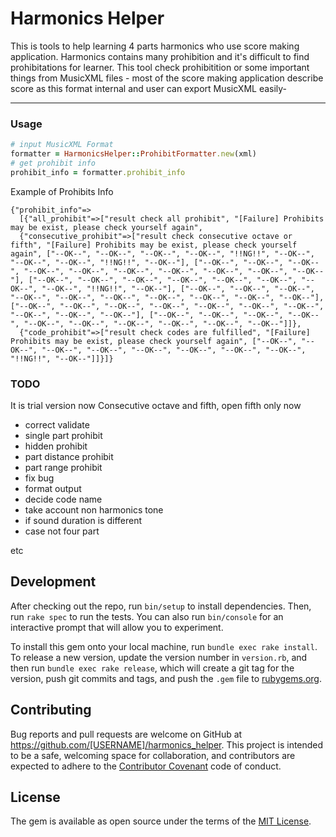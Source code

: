 # Harmonics Helper

This is tools to help learning 4 parts harmonics who use score making application.
Harmonics contains many prohibition and it's difficult to find prohibitations for learner.
This tool check prohibitition or some important things from MusicXML files - most of the score making application describe score as this format internal and user can export MusicXML easily-

---

### Usage

```rb
# input MusicXML Format
formatter = HarmonicsHelper::ProhibitFormatter.new(xml)
# get prohibit info
prohibit_info = formatter.prohibit_info
```

Example of Prohibits Info

```
{"prohibit_info"=>
  [{"all_prohibit"=>["result check all prohibit", "[Failure] Prohibits may be exist, please check yourself again", 
  {"consecutive_prohibit"=>["result check consecutive octave or fifth", "[Failure] Prohibits may be exist, please check yourself again", ["--OK--", "--OK--", "--OK--", "--OK--", "!!NG!!", "--OK--", "--OK--", "--OK--", "!!NG!!", "--OK--"], ["--OK--", "--OK--", "--OK--", "--OK--", "--OK--", "--OK--", "--OK--", "--OK--", "--OK--", "--OK--"], ["--OK--", "--OK--", "--OK--", "--OK--", "--OK--", "--OK--", "--OK--", "--OK--", "!!NG!!", "--OK--"], ["--OK--", "--OK--", "--OK--", "--OK--", "--OK--", "--OK--", "--OK--", "--OK--", "--OK--", "--OK--"], ["--OK--", "--OK--", "--OK--", "--OK--", "--OK--", "--OK--", "--OK--", "--OK--", "--OK--", "--OK--"], ["--OK--", "--OK--", "--OK--", "--OK--", "--OK--", "--OK--", "--OK--", "--OK--", "--OK--", "--OK--"]]}, 
  {"code_prohibit"=>["result check codes are fulfilled", "[Failure] Prohibits may be exist, please check yourself again", ["--OK--", "--OK--", "--OK--", "--OK--", "--OK--", "--OK--", "--OK--", "--OK--", "!!NG!!", "--OK--"]]}]}
```

### TODO

It is trial version now
Consecutive octave and fifth, open fifth only now

- correct validate
- single part prohibit
- hidden prohibit
- part distance prohibit
- part range prohibit
- fix bug
- format output
- decide code name
- take account non harmonics tone
- if sound duration is different
- case not four part

etc

## Development

After checking out the repo, run `bin/setup` to install dependencies. Then, run `rake spec` to run the tests. You can also run `bin/console` for an interactive prompt that will allow you to experiment.

To install this gem onto your local machine, run `bundle exec rake install`. To release a new version, update the version number in `version.rb`, and then run `bundle exec rake release`, which will create a git tag for the version, push git commits and tags, and push the `.gem` file to [rubygems.org](https://rubygems.org).

## Contributing

Bug reports and pull requests are welcome on GitHub at https://github.com/[USERNAME]/harmonics_helper. This project is intended to be a safe, welcoming space for collaboration, and contributors are expected to adhere to the [Contributor Covenant](http://contributor-covenant.org) code of conduct.

## License

The gem is available as open source under the terms of the [MIT License](https://opensource.org/licenses/MIT).
